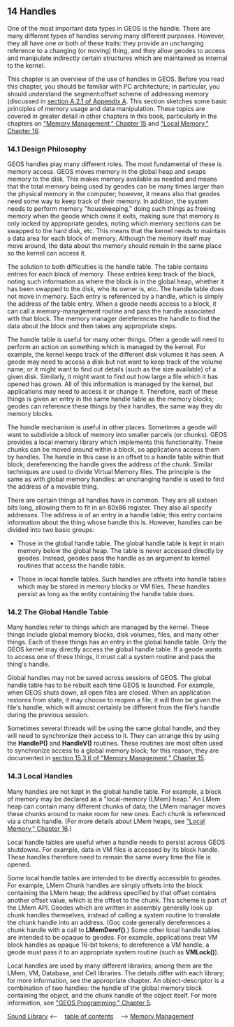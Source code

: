 ## 14 Handles

One of the most important data types in GEOS is the handle. There are many 
different types of handles serving many different purposes. However, they all 
have one or both of these traits: they provide an unchanging reference to a 
changing (or moving) thing, and they allow geodes to access and manipulate 
indirectly certain structures which are maintained as internal to the kernel.

This chapter is an overview of the use of handles in GEOS. Before you read 
this chapter, you should be familiar with PC architecture; in particular, you 
should understand the segment:offset scheme of addressing memory 
(discussed in [section A.2.1 of Appendix A](chardw.md). This section sketches some basic 
principles of memory usage and data manipulation. These topics are covered 
in greater detail in other chapters in this book, particularly in the chapters 
on ["Memory Management," Chapter 15](cmemory.md) and ["Local Memory," Chapter 16](clmem.md).

### 14.1 Design Philosophy

GEOS handles play many different roles. The most fundamental of these is 
memory access. GEOS moves memory in the global heap and swaps memory 
to the disk. This makes memory available as needed and means that the total 
memory being used by geodes can be many times larger than the physical 
memory in the computer; however, it means also that geodes need some way 
to keep track of their memory. In addition, the system needs to perform 
memory "housekeeping," doing such things as freeing memory when the 
geode which owns it exits, making sure that memory is only locked by 
appropriate geodes, noting which memory sections can be swapped to the 
hard disk, etc. This means that the kernel needs to maintain a data area for 
each block of memory. Although the memory itself may move around, the 
data about the memory should remain in the same place so the kernel can 
access it.

The solution to both difficulties is the handle table. The table contains entries 
for each block of memory. These entries keep track of the block, noting such 
information as where the block is in the global heap, whether it has been 
swapped to the disk, who its owner is, etc. The handle table does not move in 
memory. Each entry is referenced by a handle, which is simply the address of 
the table entry. When a geode needs access to a block, it can call a 
memory-management routine and pass the handle associated with that 
block. The memory manager dereferences the handle to find the data about 
the block and then takes any appropriate steps.

The handle table is useful for many other things. Often a geode will need to 
perform an action on something which is managed by the kernel. For 
example, the kernel keeps track of the different disk volumes it has seen. A 
geode may need to access a disk but not want to keep track of the volume 
name; or it might want to find out details (such as the size available) of a 
given disk. Similarly, it might want to find out how large a file which it has 
opened has grown. All of this information is managed by the kernel, but 
applications may need to access it or change it. Therefore, each of these 
things is given an entry in the same handle table as the memory blocks; 
geodes can reference these things by their handles, the same way they do 
memory blocks.

The handle mechanism is useful in other places. Sometimes a geode will 
want to subdivide a block of memory into smaller parcels (or chunks). GEOS 
provides a local memory library which implements this functionality. These 
chunks can be moved around within a block, so applications access them by 
handles. The handle in this case is an offset to a handle table within that 
block; dereferencing the handle gives the address of the chunk. Similar 
techniques are used to divide Virtual Memory files. The principle is the same 
as with global memory handles: an unchanging handle is used to find the 
address of a movable thing.

There are certain things all handles have in common. They are all sixteen 
bits long, allowing them to fit in an 80x86 register. They also all specify 
addresses. The address is of an entry in a handle table; this entry contains 
information about the thing whose handle this is. However, handles can be 
divided into two basic groups:

+ Those in the global handle table.
The global handle table is kept in main memory below the global heap. 
The table is never accessed directly by geodes. Instead, geodes pass the 
handle as an argument to kernel routines that access the handle table.

+ Those in local handle tables. 
Such handles are offsets into handle tables which may be stored in 
memory blocks or VM files. These handles persist as long as the entity 
containing the handle table does.

### 14.2 The Global Handle Table

Many handles refer to things which are managed by the kernel. These things 
include global memory blocks, disk volumes, files, and many other things. 
Each of these things has an entry in the global handle table. Only the GEOS 
kernel may directly access the global handle table. If a geode wants to access 
one of these things, it must call a system routine and pass the thing's handle.

Global handles may not be saved across sessions of GEOS. The global handle 
table has to be rebuilt each time GEOS is launched. For example, when GEOS 
shuts down, all open files are closed. When an application restores from state, 
it may choose to reopen a file; it will then be given the file's handle, which will 
almost certainly be different from the file's handle during the previous 
session.

Sometimes several threads will be using the same global handle, and they 
will need to synchronize their access to it. They can arrange this by using the 
**HandleP()** and **HandleV()** routines. These routines are most often used to 
synchronize access to a global memory block; for this reason, they are 
documented in [section 15.3.6 of "Memory Management," Chapter 15](cmemory.md#1536-memory-management).

### 14.3 Local Handles

Many handles are not kept in the global handle table. For example, a block 
of memory may be declared as a "local-memory (LMem) heap." An LMem 
heap can contain many different chunks of data; the LMem manager moves 
these chunks around to make room for new ones. Each chunk is referenced 
via a chunk handle. (For more details about LMem heaps, see ["Local Memory," Chapter 16](clmem.md).)

Local handle tables are useful when a handle needs to persist across GEOS 
shutdowns. For example, data in VM files is accessed by its block handle. 
These handles therefore need to remain the same every time the file is opened.

Some local handle tables are intended to be directly accessible to geodes. For 
example, LMem Chunk handles are simply offsets into the block containing 
the LMem heap; the address specified by that offset contains another offset 
value, which is the offset to the chunk. This scheme is part of the LMem API. 
Geodes which are written in assembly generally look up chunk handles 
themselves, instead of calling a system routine to translate the chunk handle 
into an address. (Goc code generally dereferences a chunk handle with a call 
to **LMemDeref()**.) Some other local handle tables are intended to be opaque 
to geodes. For example, applications treat VM block handles as opaque 16-bit 
tokens; to dereference a VM handle, a geode must pass it to an appropriate 
system routine (such as **VMLock()**).

Local handles are used by many different libraries; among them are the 
LMem, VM, Database, and Cell libraries. The details differ with each library; 
for more information, see the appropriate chapter. An object-descriptor is a 
combination of two handles: the handle of the global memory block 
containing the object, and the chunk handle of the object itself. For more 
information, see ["GEOS Programming," Chapter 5](ccoding.md).

[Sound Library](csound.md) <-- &nbsp;&nbsp; [table of contents](../concepts.md) &nbsp;&nbsp; --> [Memory Management](cmemory.md)
